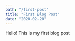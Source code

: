 ```yaml
---
path: "/first-post"
title: "First Blog Post"
date: "2020-02-20"
---
```


Hello! This is my first blog post
